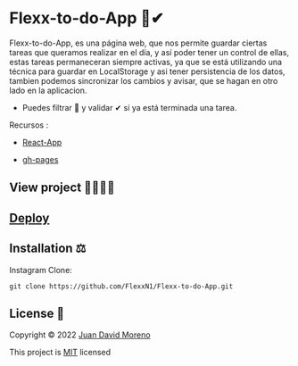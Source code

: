 # Flexx-to-do-App 📝✔

Flexx-to-do-App, es una página web, que nos permite guardar ciertas tareas que queramos realizar en el día, y así poder tener un control de ellas, estas tareas permaneceran siempre activas, ya que se está utilizando una técnica para guardar en LocalStorage y asi tener persistencia de los datos, tambien podemos sincronizar los cambios y avisar, que se hagan en otro lado en la aplicacion.

- Puedes filtrar 🔎 y validar ✔ si ya está terminada una tarea.

Recursos :

- [React-App](https://es.reactjs.org/)

- [gh-pages](https://www.npmjs.com/package/gh-pages)

## View project 🚀🙋🏻‍♂️
## [Deploy](https://flexxn1.github.io/Flexx-to-do-App/)

## Installation ⚖
Instagram Clone:
```
git clone https://github.com/FlexxN1/Flexx-to-do-App.git
 ```

## License 🔐

Copyright © 2022 [Juan David Moreno](https://github.com/FlexxN1)

This project is [MIT](https://choosealicense.com/licenses/mit/) licensed
